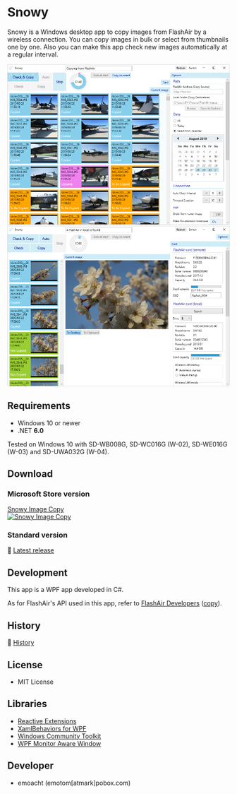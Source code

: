 ﻿# Snowy

Snowy is a Windows desktop app to copy images from FlashAir by a wireless connection. You can copy images in bulk or select from thumbnails one by one. Also you can make this app check new images automatically at a regular interval.

![Screenshot](Images/Snowy20_en_01.png)
![Screenshot](Images/Snowy20_en_02.png)

## Requirements

 - Windows 10 or newer
 - .NET __6.0__

Tested on Windows 10 with SD-WB008G, SD-WC016G (W-02), SD-WE016G (W-03) and SD-UWA032G (W-04).

## Download

### Microsoft Store version

[Snowy Image Copy](https://www.microsoft.com/store/apps/9MTLPNGRW85L)<br>
<a href='//www.microsoft.com/store/apps/9mtlpngrw85l?cid=storebadge&ocid=badge'><img src='https://developer.microsoft.com/store/badges/images/English_get-it-from-MS.png' alt='Snowy Image Copy' width='142px' height='52px'/></a>

### Standard version

:floppy_disk: <a href="https://github.com/emoacht/SnowyImageCopy/releases/latest">Latest release</a>

## Development

This app is a WPF app developed in C#.

As for FlashAir's API used in this app, refer to [FlashAir Developers](https://www.flashair-developers.com/)
 ([copy](https://flashair-developers.github.io/website/)).

## History

:scroll: [History](HISTORY.md)

## License

 - MIT License

## Libraries

 - [Reactive Extensions](https://github.com/dotnet/reactive)
 - [XamlBehaviors for WPF](https://github.com/microsoft/XamlBehaviorsWpf)
 - [Windows Community Toolkit](https://github.com/CommunityToolkit/WindowsCommunityToolkit)
 - [WPF Monitor Aware Window](https://github.com/emoacht/WpfMonitorAware)

## Developer

 - emoacht (emotom[atmark]pobox.com)

